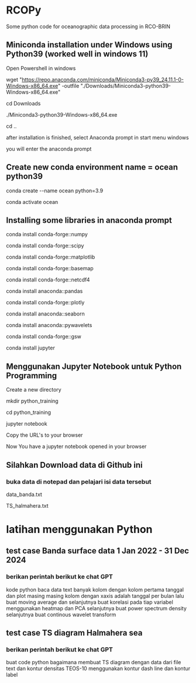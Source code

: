 # RCOPy
Some python code for oceanographic data processing in RCO-BRIN

## Miniconda installation under Windows using Python39 (worked well in windows 11)
<p>Open Powershell in windows

wget "https://repo.anaconda.com/miniconda/Miniconda3-py39_24.11.1-0-Windows-x86_64.exe" -outfile "./Downloads/Miniconda3-python39-Windows-x86_64.exe"</p>

cd Downloads

./Miniconda3-python39-Windows-x86_64.exe 

cd ..

after installation is finished, select Anaconda prompt in start menu windows

you will enter the anaconda prompt 

## Create new conda environment name = ocean python39

conda create --name ocean python=3.9

conda activate ocean

## Installing some libraries in anaconda prompt

conda install conda-forge::numpy

conda install conda-forge::scipy

conda install conda-forge::matplotlib

conda install conda-forge::basemap

conda install conda-forge::netcdf4

conda install anaconda::pandas

conda install conda-forge::plotly

conda install anaconda::seaborn

conda install anaconda::pywavelets

conda install conda-forge::gsw

conda install jupyter

## Menggunakan Jupyter Notebook untuk Python Programming

Create a new directory

mkdir python_training

cd python_training

jupyter notebook

Copy the URL's to your browser

Now You have a jupyter notebook opened in your browser

## Silahkan Download data di Github ini

### buka data di notepad dan pelajari isi data tersebut

data_banda.txt

TS_halmahera.txt

# latihan menggunakan Python

## test case Banda surface data 1 Jan 2022 - 31 Dec 2024

### berikan perintah berikut ke chat GPT

kode python baca data text banyak kolom dengan kolom pertama tanggal dan plot masing masing kolom dengan xaxis adalah tanggal per bulan lalu buat moving average dan selanjutnya buat korelasi pada tiap variabel menggunakan heatmap dan PCA selanjutnya  buat power spectrum density selanjutnya buat continous wavelet transform

## test case TS diagram Halmahera sea

### berikan perintah berikut ke chat GPT

buat code python bagaimana membuat TS diagram dengan data dari file text dan kontur densitas TEOS-10 menggunakan kontur dash line dan kontur label













